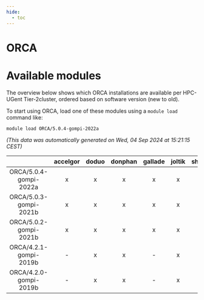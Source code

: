 ```yaml
---
hide:
  - toc
---
```


ORCA
====

# Available modules


The overview below shows which ORCA installations are available per HPC-UGent Tier-2cluster, ordered based on software version (new to old).

To start using ORCA, load one of these modules using a `module load` command like:

```shell
module load ORCA/5.0.4-gompi-2022a
```

*(This data was automatically generated on Wed, 04 Sep 2024 at 15:21:15 CEST)*  

| |accelgor|doduo|donphan|gallade|joltik|shinx|skitty|
| :---: | :---: | :---: | :---: | :---: | :---: | :---: | :---: |
|ORCA/5.0.4-gompi-2022a|x|x|x|x|x|-|x|
|ORCA/5.0.3-gompi-2021b|x|x|x|x|x|-|x|
|ORCA/5.0.2-gompi-2021b|x|x|x|x|x|-|x|
|ORCA/4.2.1-gompi-2019b|-|x|x|-|x|-|x|
|ORCA/4.2.0-gompi-2019b|-|x|x|-|x|-|x|
